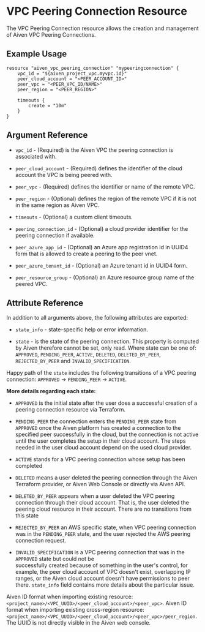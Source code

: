 # VPC Peering Connection Resource

The VPC Peering Connection resource allows the creation and management of Aiven VPC Peering Connections.

## Example Usage

```hcl
resource "aiven_vpc_peering_connection" "mypeeringconnection" {
    vpc_id = "${aiven_project_vpc.myvpc.id}"
    peer_cloud_account = "<PEER_ACCOUNT_ID>"
    peer_vpc = "<PEER_VPC_ID/NAME>"
    peer_region = "<PEER_REGION>"

    timeouts {
        create = "10m"
    }
}
```

## Argument Reference

* `vpc_id` - (Required) is the Aiven VPC the peering connection is associated with.

* `peer_cloud_account` - (Required) defines the identifier of the cloud account the VPC is being
peered with.

* `peer_vpc` - (Required) defines the identifier or name of the remote VPC.

* `peer_region` - (Optional) defines the region of the remote VPC if it is not in the same region as Aiven VPC.

* `timeouts` - (Optional) a custom client timeouts.

* `peering_connection_id` - (Optional) a cloud provider identifier for the peering connection if available.

* `peer_azure_app_id` - (Optional) an Azure app registration id in UUID4 form that is allowed to create a peering to the peer vnet. 

* `peer_azure_tenant_id` - (Optional) an Azure tenant id in UUID4 form.

* `peer_resource_group` - (Optional) an Azure resource group name of the peered VPC.

## Attribute Reference

In addition to all arguments above, the following attributes are exported:

* `state_info` - state-specific help or error information.

* `state` - is the state of the peering connection. This property is computed by Aiven 
therefore cannot be set, only read. Where state can be one of: `APPROVED`, 
`PENDING_PEER`, `ACTIVE`, `DELETED`, `DELETED_BY_PEER`, `REJECTED_BY_PEER` and 
`INVALID_SPECIFICATION`. 

Happy path of the `state` includes the following transitions of a VPC peering connection: 
`APPROVED` -> `PENDING_PEER` -> `ACTIVE`.

**More details regarding each state:**

- `APPROVED` is the initial state after the user does a successful creation of a 
peering connection resource via Terraform. 

- `PENDING_PEER` the connection enters the `PENDING_PEER` state from `APPROVED` once the 
Aiven platform has created a connection to the specified peer successfully in the cloud, 
but the connection is not active until the user completes the setup in their cloud account. 
The steps needed in the user cloud account depend on the used cloud provider.

- `ACTIVE` stands for a VPC peering connection whose setup has been completed

- `DELETED` means a user deleted the peering connection through the Aiven Terraform provider, 
or Aiven Web Console or directly via Aiven API.

- `DELETED_BY_PEER` appears when a user deleted the VPC peering connection through their cloud 
account. That is, the user deleted the peering cloud resource in their account. There are no 
transitions from this state

- `REJECTED_BY_PEER` an AWS specific state, when VPC peering connection was in the `PENDING_PEER` state, 
and the user rejected the AWS peering connection request.

- `INVALID_SPECIFICATION` is a VPC peering connection that was in the `APPROVED` state but could not be  
successfully created because of something in the user's control, for example, the peer cloud account of VPC 
doesn't exist, overlapping IP ranges, or the Aiven cloud account doesn't have permissions to peer 
there. `state_info` field contains more details about the particular issue.

Aiven ID format when importing existing resource: `<project_name>/<VPC_UUID>/<peer_cloud_account>/<peer_vpc>`.
Aiven ID format when importing existing cross-region resource: `<project_name>/<VPC_UUID>/<peer_cloud_account>/<peer_vpc>/peer_region`.
The UUID is not directly visible in the Aiven web console.
